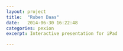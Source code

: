 ```yaml
---
layout: project
title:  "Ruben Daas"
date:   2014-06-30 16:22:48
categories: pexion
excerpt: Interactive presentation for iPad

---
```

